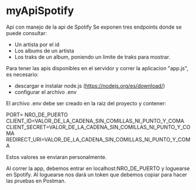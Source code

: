 # myApiSpotify
Api con manejo de la api de Spotify
Se exponen tres endpoints donde se puede consultar:

* Un artista por el id
* Los albums de un artista
* Los traks de un album, poniendo un limite de traks para mostrar.

Para tener las apis disponibles en el servidor y correr la aplicacion "app.js", es necesario:

- descargar e instalar node.js (https://nodejs.org/es/download/)
- configurar el archivo .env

El archivo .env debe ser creado en la raiz del proyecto y contener:

PORT= NRO_DE_PUERTO
CLIENT_ID=VALOR_DE_LA_CADENA_SIN_COMILLAS_NI_PUNTO_Y_COMA
CLIENT_SECRET=VALOR_DE_LA_CADENA_SIN_COMILLAS_NI_PUNTO_Y_COMA
REDIRECT_URI=VALOR_DE_LA_CADENA_SIN_COMILLAS_NI_PUNTO_Y_COMA

Estos valores se enviaran personalmente.

Al correr la app, debemos entrar en localhost:NRO_DE_PUERTO y loguearse en Spotify.
Al loguearse nos dará un token que debemos copiar para hacer las pruebas en Postman.









